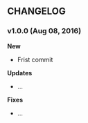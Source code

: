 ## CHANGELOG

### v1.0.0 (Aug 08, 2016)

**New**
- Frist commit

**Updates**
- ...

**Fixes**
- ...
